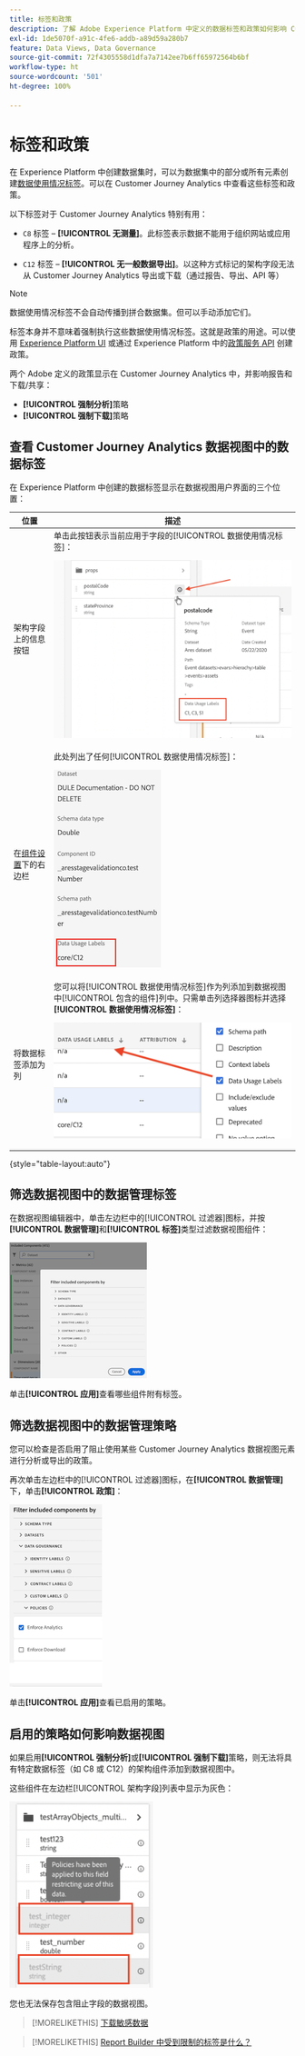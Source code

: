 ```yaml
---
title: 标签和政策
description: 了解 Adobe Experience Platform 中定义的数据标签和政策如何影响 Customer Journey Analytics 中的数据视图和报告。
exl-id: 1de5070f-a91c-4fe6-addb-a89d59a280b7
feature: Data Views, Data Governance
source-git-commit: 72f4305558d1dfa7a7142ee7b6ff65972564b6bf
workflow-type: ht
source-wordcount: '501'
ht-degree: 100%

---
```


# 标签和政策

在 Experience Platform 中创建数据集时，可以为数据集中的部分或所有元素创建[数据使用情况标签](https://experienceleague.adobe.com/docs/experience-platform/data-governance/labels/reference.html?lang=zh-Hans)。可以在 Customer Journey Analytics 中查看这些标签和政策。

以下标签对于 Customer Journey Analytics 特别有用：

* `C8` 标签 – **[!UICONTROL 无测量]**。此标签表示数据不能用于组织网站或应用程序上的分析。

* `C12` 标签 – **[!UICONTROL 无一般数据导出]**。以这种方式标记的架构字段无法从 Customer Journey Analytics 导出或下载（通过报告、导出、API 等）

>[!NOTE]
>
>数据使用情况标签不会自动传播到拼合数据集。但可以手动添加它们。

标签本身并不意味着强制执行这些数据使用情况标签。这就是政策的用途。可以使用 [Experience Platform UI](https://experienceleague.adobe.com/docs/experience-platform/data-governance/policies/user-guide.html?lang=zh-Hans) 或通过 Experience Platform 中的[政策服务 API](https://experienceleague.adobe.com/docs/experience-platform/data-governance/api/overview.html?lang=zh-Hans) 创建政策。

两个 Adobe 定义的政策显示在 Customer Journey Analytics 中，并影响报告和下载/共享：

* **[!UICONTROL 强制分析]**&#x200B;策略
* **[!UICONTROL 强制下载]**&#x200B;策略

## 查看 Customer Journey Analytics 数据视图中的数据标签

在 Experience Platform 中创建的数据标签显示在数据视图用户界面的三个位置：

| 位置 | 描述 |
| --- | --- |
| 架构字段上的信息按钮 | 单击此按钮表示当前应用于字段的[!UICONTROL 数据使用情况标签]：<p>![](assets/data-label-left.png) |
| 在[组件设置](/help/data-views/component-settings/overview.md)下的右边栏 | 此处列出了任何[!UICONTROL 数据使用情况标签]：<p>![](assets/data-label-right.png) |
| 将数据标签添加为列 | 您可以将[!UICONTROL 数据使用情况标签]作为列添加到数据视图中[!UICONTROL 包含的组件]列中。只需单击列选择器图标并选择&#x200B;**[!UICONTROL 数据使用情况标签]**：<p>![](assets/data-label-column.png) |

{style="table-layout:auto"}

## 筛选数据视图中的数据管理标签

在数据视图编辑器中，单击左边栏中的[!UICONTROL 过滤器]图标，并按&#x200B;**[!UICONTROL 数据管理]**&#x200B;和&#x200B;**[!UICONTROL 标签]**&#x200B;类型过滤数据视图组件：

![](assets/filter-labels.png)

单击&#x200B;**[!UICONTROL 应用]**&#x200B;查看哪些组件附有标签。

## 筛选数据视图中的数据管理策略

您可以检查是否启用了阻止使用某些 Customer Journey Analytics 数据视图元素进行分析或导出的政策。

再次单击左边栏中的[!UICONTROL 过滤器]图标，在&#x200B;**[!UICONTROL 数据管理]**&#x200B;下，单击&#x200B;**[!UICONTROL 政策]**：

![](assets/filter-policies.png)

单击&#x200B;**[!UICONTROL 应用]**&#x200B;查看已启用的策略。

## 启用的策略如何影响数据视图

如果启用&#x200B;**[!UICONTROL 强制分析]**&#x200B;或&#x200B;**[!UICONTROL 强制下载]**&#x200B;策略，则无法将具有特定数据标签（如 C8 或 C12）的架构组件添加到数据视图中。

这些组件在左边栏[!UICONTROL 架构字段]列表中显示为灰色：

![](assets/component-greyed.png)

您也无法保存包含阻止字段的数据视图。

>[!MORELIKETHIS]
>[下载敏感数据](/help/analysis-workspace/export/download-send.md)

>[!MORELIKETHIS]
>[Report Builder 中受到限制的标签是什么？](https://experienceleague.adobe.com/docs/analytics-platform/using/cja-reportbuilder/restricted-labels.html?lang=zh-Hans)


